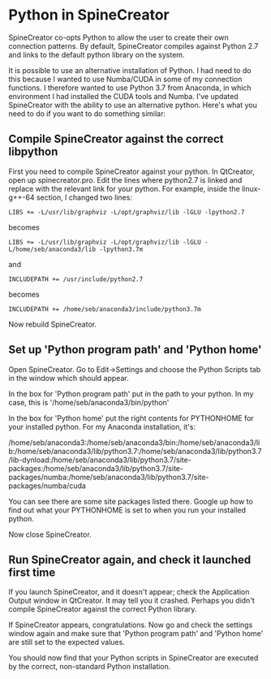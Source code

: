 Python in SpineCreator
======================

SpineCreator co-opts Python to allow the user to create their own
connection patterns. By default, SpineCreator compiles against Python
2.7 and links to the default python library on the system.

It is possible to use an alternative installation of Python. I had
need to do this because I wanted to use Numba/CUDA in some of my
connection functions. I therefore wanted to use Python 3.7 from
Anaconda, in which environment I had installed the CUDA tools and
Numba. I've updated SpineCreator with the ability to use an
alternative python. Here's what you need to do if you want to do
something similar:

## Compile SpineCreator against the correct libpython

First you need to compile SpineCreator against your python. In QtCreator,
open up spinecreator.pro. Edit the lines where python2.7 is linked and
replace with the relevant link for your python. For example, inside
the linux-g++-64 section, I changed two lines:

```
LIBS += -L/usr/lib/graphviz -L/opt/graphviz/lib -lGLU -lpython2.7
```
becomes
```
LIBS += -L/usr/lib/graphviz -L/opt/graphviz/lib -lGLU -L/home/seb/anaconda3/lib -lpython3.7m
```
and
```
INCLUDEPATH += /usr/include/python2.7
```
becomes
```
INCLUDEPATH += /home/seb/anaconda3/include/python3.7m
```

Now rebuild SpineCreator.

## Set up 'Python program path' and 'Python home'

Open SpineCreator. Go to Edit->Settings and choose the Python Scripts
tab in the window which should appear.

In the box for 'Python program path' put in the path to your
python. In my case, this is '/home/seb/anaconda3/bin/python'

In the box for 'Python home' put the right contents for PYTHONHOME for
your installed python. For my Anaconda installation, it's:

/home/seb/anaconda3:/home/seb/anaconda3/bin:/home/seb/anaconda3/lib:/home/seb/anaconda3/lib/python3.7:/home/seb/anaconda3/lib/python3.7/lib-dynload:/home/seb/anaconda3/lib/python3.7/site-packages:/home/seb/anaconda3/lib/python3.7/site-packages/numba:/home/seb/anaconda3/lib/python3.7/site-packages/numba/cuda

You can see there are some site packages listed there. Google up how
to find out what your PYTHONHOME is set to when you run your installed
python.

Now close SpineCreator.

## Run SpineCreator again, and check it launched first time

If you launch SpineCreator, and it doesn't appear; check the
Application Output window in QtCreator. It may tell you it
crashed. Perhaps you didn't compile SpineCreator against the correct
Python library.

If SpineCreator appears, congratulations. Now go and check the
settings window again and make sure that 'Python program path' and
'Python home' are still set to the expected values.

You should now find that your Python scripts in SpineCreator are
executed by the correct, non-standard Python installation.
